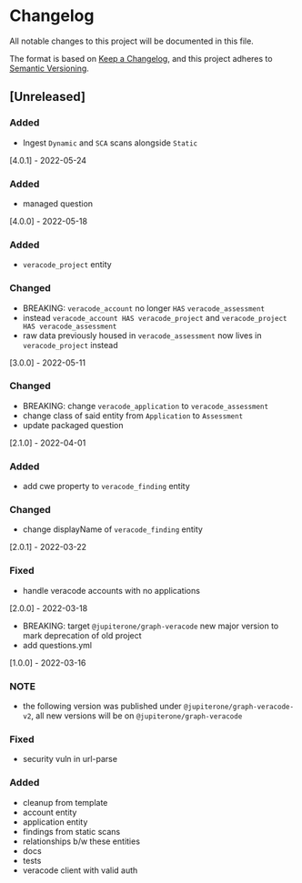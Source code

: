 # Changelog

All notable changes to this project will be documented in this file.

The format is based on [Keep a Changelog](https://keepachangelog.com/en/1.0.0/),
and this project adheres to
[Semantic Versioning](https://semver.org/spec/v2.0.0.html).

## [Unreleased]

### Added

- Ingest `Dynamic` and `SCA` scans alongside `Static`

[4.0.1] - 2022-05-24

### Added

- managed question

[4.0.0] - 2022-05-18

### Added

- `veracode_project` entity

### Changed

- BREAKING: `veracode_account` no longer `HAS` `veracode_assessment`
- instead `veracode_account HAS veracode_project` and
  `veracode_project HAS veracode_assessment`
- raw data previously housed in `veracode_assessment` now lives in
  `veracode_project` instead

[3.0.0] - 2022-05-11

### Changed

- BREAKING: change `veracode_application` to `veracode_assessment`
- change class of said entity from `Application` to `Assessment`
- update packaged question

[2.1.0] - 2022-04-01

### Added

- add cwe property to `veracode_finding` entity

### Changed

- change displayName of `veracode_finding` entity

[2.0.1] - 2022-03-22

### Fixed

- handle veracode accounts with no applications

[2.0.0] - 2022-03-18

- BREAKING: target `@jupiterone/graph-veracode` new major version to mark
  deprecation of old project
- add questions.yml

[1.0.0] - 2022-03-16

### NOTE

- the following version was published under `@jupiterone/graph-veracode-v2`, all
  new versions will be on `@jupiterone/graph-veracode`

### Fixed

- security vuln in url-parse

### Added

- cleanup from template
- account entity
- application entity
- findings from static scans
- relationships b/w these entities
- docs
- tests
- veracode client with valid auth
